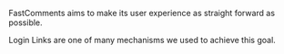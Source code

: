 FastComments aims to make its user experience as straight forward as possible.

Login Links are one of many mechanisms we used to achieve this goal.
